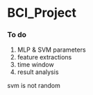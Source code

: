 # BCI_Project
### To do
1. MLP & SVM parameters
2. feature extractions
3. time window
4. result analysis



svm is not random
